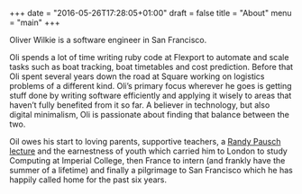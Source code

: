 +++
date = "2016-05-26T17:28:05+01:00"
draft = false
title = "About"
menu = "main"
+++

Oliver Wilkie is a software engineer in San Francisco.

Oli spends a lot of time writing ruby code at Flexport to automate and scale tasks such as boat tracking, boat timetables and cost prediction. Before that Oli spent several years down the road at Square working on logistics problems of a different kind. Oli’s primary focus wherever he goes is getting stuff done by writing software efficiently and applying it wisely to areas that haven’t fully benefited from it so far. A believer in technology, but also digital minimalism, Oli is passionate about finding that balance between the two.

Oil owes his start to loving parents, supportive teachers, a [Randy Pausch lecture](https://www.youtube.com/watch?v=ji5_MqicxSo) and the earnestness of youth which carried him to London to study Computing at Imperial College, then France to intern (and frankly have the summer of a lifetime) and finally a pilgrimage to San Francisco which he has happily called home for the past six years.
